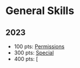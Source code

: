 # General Skills
## 2023
* 100 pts: [Permissions](Permissions)
* 300 pts: [Special](Special)
* 400 pts: [
